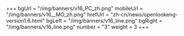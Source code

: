 +++
bgUrl = "/img/banners/v16_PC_zh.png"
mobileUrl = "/img/banners/v16__MO_zh.png"
hrefUrl = "zh-cn/news/openlookeng-version1.6.html"
bgLeft = "/img/banners/v16_line.png"
bgRight = "/img/banners/v16_line.png"
number = "3"
weight =  3
+++